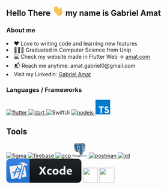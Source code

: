 <h2> Hello There <img src="https://raw.githubusercontent.com/ABSphreak/ABSphreak/master/gifs/Hi.gif" width="30px"> my name is Gabriel Amat</h2>

<h3>About me</h3>
<li> ❤️ Love to writing code and learning new features</li>
<li> 👨🏻‍💻 Graduated in Computer Science from Unip</li>
<li> 💻 Check my website made in Flutter Web -> <a href="https://amat-48486.web.app/">amat.com</a></li>
<li> 📬 Reach me anytime: <a>amat.gabriel0@gmail.com</a></li>
<li>Visit my Linkedin: <a href="https://www.linkedin.com/in/gabriel-amat-65841418a/">Gabriel Amat</a></li>

<h3>Languages / Frameworks</h3>
<div>
   <a href="https://flutter.dev" target="_blank" rel="noreferrer"> <img src="https://www.vectorlogo.zone/logos/flutterio/flutterio-icon.svg" alt="flutter" width="40" height="40"/> </a>
   <a href="https://dart.dev" target="_blank" rel="noreferrer"> <img src="https://www.vectorlogo.zone/logos/dartlang/dartlang-icon.svg" alt="dart" width="40" height="40"/> </a>
   <img src="https://www.vectorlogo.zone/logos/swift/swift-icon.svg" alt="SwiftUi" width="40" height="40"/>
   <a href="https://nodejs.org" target="_blank" rel="noreferrer"> <img src="https://www.vectorlogo.zone/logos/nodejs/nodejs-icon.svg" alt="nodejs" width="40" height="40"/> </a>
   <a href="https://www.typescriptlang.org/" target="_blank" rel="noreferrer"> <img src="https://raw.githubusercontent.com/devicons/devicon/master/icons/typescript/typescript-original.svg" alt="typescript" width="40" height="40"/> </a>
</div>

## Tools
<div>
   <a href="https://www.figma.com/" target="_blank" rel="noreferrer"> <img src="https://www.vectorlogo.zone/logos/figma/figma-icon.svg" alt="figma" width="40" height="40"/> </a>
   <a href="https://firebase.google.com/" target="_blank" rel="noreferrer"> <img src="https://www.vectorlogo.zone/logos/firebase/firebase-icon.svg" alt="firebase" width="40" height="40"/> </a>
   <a href="https://cloud.google.com" target="_blank" rel="noreferrer"> <img src="https://www.vectorlogo.zone/logos/google_cloud/google_cloud-icon.svg" alt="gcp" width="40" height="40"/> </a>
   <a href="https://www.postgresql.org" target="_blank" rel="noreferrer"> <img src="https://raw.githubusercontent.com/devicons/devicon/master/icons/postgresql/postgresql-original-wordmark.svg" alt="postgresql" width="40" height="40"/> </a>
   <a href="https://postman.com" target="_blank" rel="noreferrer"> <img src="https://www.vectorlogo.zone/logos/getpostman/getpostman-icon.svg" alt="postman" width="40" height="40"/> </a>
   <a href="https://www.adobe.com/products/xd.html" target="_blank" rel="noreferrer"> <img src="https://cdn.worldvectorlogo.com/logos/adobe-xd.svg" alt="xd" width="40" height="40"/> </a>
   <img src = "https://github.com/MikeCodesDotNET/ColoredBadges/raw/master/svg/dev/tools/xcode.svg">
   <img src = "https://cdn.worldvectorlogo.com/logos/visual-studio-code-1.svg" width="40" height= "40">
   <img src = "https://upload.vectorlogo.zone/logos/android_studio/images/bc43bbac-e239-4ae9-829a-9809e57a8bc0.svg" width="40" height= "40">
</div>
